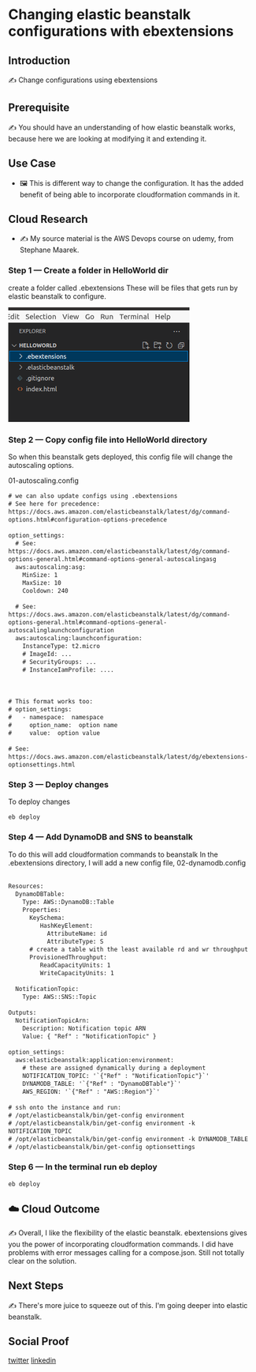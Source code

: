 
# Changing elastic beanstalk configurations with ebextensions

## Introduction

✍️ Change configurations using ebextensions

## Prerequisite

✍️ You should have an understanding of how elastic beanstalk works, because here we are looking at modifying it and extending it.

## Use Case

- 🖼️ This is different way to change the configuration. It has the added benefit of being able to incorporate cloudformation commands in it.

## Cloud Research

- ✍️ My source material is the AWS Devops course on udemy, from Stephane Maarek.


### Step 1 — Create a folder in HelloWorld dir
create a folder called .ebextensions
These will be files that gets run by elastic beanstalk to configure.

![Screenshot](step1-create-dir-ebext.png)

### Step 2 — Copy config file into HelloWorld directory
So when this beanstalk gets deployed, this config file will change the autoscaling options.

01-autoscaling.config

```
# we can also update configs using .ebextensions
# See here for precedence: https://docs.aws.amazon.com/elasticbeanstalk/latest/dg/command-options.html#configuration-options-precedence

option_settings:
  # See: https://docs.aws.amazon.com/elasticbeanstalk/latest/dg/command-options-general.html#command-options-general-autoscalingasg 
  aws:autoscaling:asg:
    MinSize: 1
    MaxSize: 10
    Cooldown: 240

  # See: https://docs.aws.amazon.com/elasticbeanstalk/latest/dg/command-options-general.html#command-options-general-autoscalinglaunchconfiguration
  aws:autoscaling:launchconfiguration:
    InstanceType: t2.micro
    # ImageId: ...
    # SecurityGroups: ...
    # InstanceIamProfile: ....



# This format works too:
# option_settings:
#   - namespace:  namespace
#     option_name:  option name
#     value:  option value

# See: https://docs.aws.amazon.com/elasticbeanstalk/latest/dg/ebextensions-optionsettings.html
```

### Step 3 — Deploy changes

To deploy changes
```
eb deploy
```

### Step 4 — Add DynamoDB and SNS to beanstalk
To do this will add cloudformation commands to beanstalk
In the .ebextensions directory, I will add a new config file, 02-dynamodb.config

```

Resources:
  DynamoDBTable:
    Type: AWS::DynamoDB::Table
    Properties:
      KeySchema:
         HashKeyElement:
           AttributeName: id
           AttributeType: S
      # create a table with the least available rd and wr throughput
      ProvisionedThroughput:
         ReadCapacityUnits: 1
         WriteCapacityUnits: 1

  NotificationTopic:
    Type: AWS::SNS::Topic

Outputs:
  NotificationTopicArn:
    Description: Notification topic ARN
    Value: { "Ref" : "NotificationTopic" }

option_settings:
  aws:elasticbeanstalk:application:environment:
    # these are assigned dynamically during a deployment
    NOTIFICATION_TOPIC: '`{"Ref" : "NotificationTopic"}`'
    DYNAMODB_TABLE: '`{"Ref" : "DynamoDBTable"}`'
    AWS_REGION: '`{"Ref" : "AWS::Region"}`'

# ssh onto the instance and run:
# /opt/elasticbeanstalk/bin/get-config environment
# /opt/elasticbeanstalk/bin/get-config environment -k NOTIFICATION_TOPIC
# /opt/elasticbeanstalk/bin/get-config environment -k DYNAMODB_TABLE
# /opt/elasticbeanstalk/bin/get-config optionsettings
```

### Step 6 — In the terminal run eb deploy

```
eb deploy
```

## ☁️ Cloud Outcome

✍️ Overall, I like the flexibility of the elastic beanstalk. ebextensions gives you the power of incorporating cloudformation commands. I did have problems with error messages calling for a compose.json. Still not totally clear on the solution.

## Next Steps

✍️ There's more juice to squeeze out of this. I'm going deeper into elastic beanstalk.

## Social Proof

[twitter](https://twitter.com/DemianJennings/status/1628972818791649280)
[linkedin](https://www.linkedin.com/posts/demian-jennings_100daysofcloud-aws-awscloud-activity-7034738888673816577-O82Z?utm_source=share&utm_medium=member_desktop)
